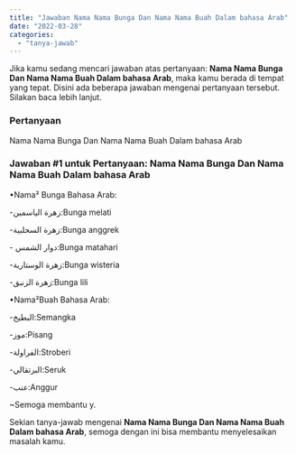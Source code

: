 ```yaml
---
title: "Jawaban Nama Nama Bunga Dan Nama Nama Buah Dalam bahasa Arab"
date: "2022-03-28"
categories: 
  - "tanya-jawab"
---
```


Jika kamu sedang mencari jawaban atas pertanyaan: **Nama Nama Bunga Dan Nama Nama Buah Dalam bahasa Arab**, maka kamu berada di tempat yang tepat. Disini ada beberapa jawaban mengenai pertanyaan tersebut. Silakan baca lebih lanjut.

### Pertanyaan

Nama Nama Bunga Dan Nama Nama Buah Dalam bahasa Arab  
  

### Jawaban #1 untuk Pertanyaan: Nama Nama Bunga Dan Nama Nama Buah Dalam bahasa Arab  
  

•Nama² Bunga Bahasa Arab:

\-زهرة الياسمين:Bunga melati

\-زهرة السحلبية:Bunga anggrek

\- دوار الشمس:Bunga matahari

\-زهرة الوستارية:Bunga wisteria

\-زهرة الزنبق:Bunga lili

•Nama²Buah Bahasa Arab:

\-البطيخ:Semangka

\-موز:Pisang

\-الفراولة:Stroberi

\-البرتقالي:Seruk

\-عنب:Anggur

~Semoga membantu y.

Sekian tanya-jawab mengenai **Nama Nama Bunga Dan Nama Nama Buah Dalam bahasa Arab**, semoga dengan ini bisa membantu menyelesaikan masalah kamu.
